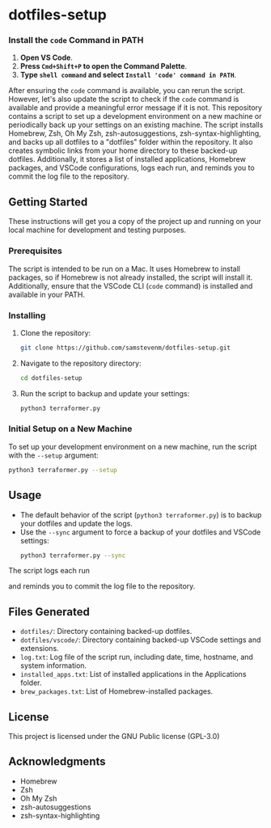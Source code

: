 # dotfiles-setup

### Install the `code` Command in PATH

1. **Open VS Code**.
2. **Press `Cmd+Shift+P` to open the Command Palette**.
3. **Type `shell command` and select `Install 'code' command in PATH`**.

After ensuring the `code` command is available, you can rerun the script. However, let's also update the script to check if the `code` command is available and provide a meaningful error message if it is not.
This repository contains a script to set up a development environment on a new machine or periodically back up your settings on an existing machine. The script installs Homebrew, Zsh, Oh My Zsh, zsh-autosuggestions, zsh-syntax-highlighting, and backs up all dotfiles to a "dotfiles" folder within the repository. It also creates symbolic links from your home directory to these backed-up dotfiles. Additionally, it stores a list of installed applications, Homebrew packages, and VSCode configurations, logs each run, and reminds you to commit the log file to the repository.

## Getting Started

These instructions will get you a copy of the project up and running on your local machine for development and testing purposes.

### Prerequisites

The script is intended to be run on a Mac. It uses Homebrew to install packages, so if Homebrew is not already installed, the script will install it. Additionally, ensure that the VSCode CLI (`code` command) is installed and available in your PATH.

### Installing

1. Clone the repository:
    ```sh
    git clone https://github.com/samstevenm/dotfiles-setup.git
    ```

2. Navigate to the repository directory:
    ```sh
    cd dotfiles-setup
    ```

3. Run the script to backup and update your settings:
    ```sh
    python3 terraformer.py
    ```

### Initial Setup on a New Machine

To set up your development environment on a new machine, run the script with the `--setup` argument:
```sh
python3 terraformer.py --setup
```

## Usage

- The default behavior of the script (`python3 terraformer.py`) is to backup your dotfiles and update the logs.
- Use the `--sync` argument to force a backup of your dotfiles and VSCode settings:
    ```sh
    python3 terraformer.py --sync
    ```

The script logs each run

 and reminds you to commit the log file to the repository.

## Files Generated

- `dotfiles/`: Directory containing backed-up dotfiles.
- `dotfiles/vscode/`: Directory containing backed-up VSCode settings and extensions.
- `log.txt`: Log file of the script run, including date, time, hostname, and system information.
- `installed_apps.txt`: List of installed applications in the Applications folder.
- `brew_packages.txt`: List of Homebrew-installed packages.

## License

This project is licensed under the GNU Public license (GPL-3.0)

## Acknowledgments

- Homebrew
- Zsh
- Oh My Zsh
- zsh-autosuggestions
- zsh-syntax-highlighting

